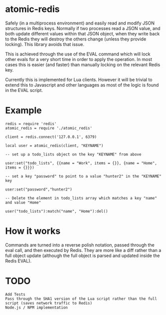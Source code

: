 atomic-redis
============

Safely (in a multiprocess environment) and easily read and modify JSON structures in Redis keys. Normally if two processes read a JSON value, and both update different values within that JSON object, when they write back to the Redis they will destroy the others change (unless they provide locking). This library avoids that issue.

This is achieved through the use of the EVAL command which will lock other evals for a very short time in order to apply the operation. In most cases this is easier (and faster) than manually locking on the relevant Redis key.

Currently this is implemented for Lua clients. However it will be trivial to extend this to Javascript and other languages as most of the logic is found in the EVAL script.

Example
=======

```
redis = require 'redis'
atomic_redis = require './atomic_redis'

client = redis.connect('127.0.0.1', 6379)

local user = atomic_redis(client, "KEYNAME")

-- set up a todo_lists object on the key "KEYNAME" from above

user:set("todo_lists", {{name = "Work", items = {}}, {name = "Home", items = {}}})

-- set a key "password" to point to a value "hunter2" in the "KEYNAME" key

user:set("password","hunter2")

-- Delete the element in todo_lists array which matches a key "name" and value "Home"

user("todo_lists"):match("name", "Home"):del()
```

How it works
============

Commands are turned into a reverse polish notation, passed through the eval call, and then executed by Redis. They are more like a diff rather than a full object update (although the full object is parsed and updated inside the Redis EVAL).

TODO
====

```
Add Tests
Pass through the SHA1 version of the Lua script rather than the full script (saves network traffic to Redis)
Node.js / NPM implementation
```
